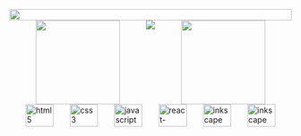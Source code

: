 <div style="display: flex; align-items: center; justify-content: center; margin-botton: 5%">
    <img style="align-self: center; width: 100%" src="https://cdn.discordapp.com/attachments/732337957876269098/931016369036754994/ioii.gif"/>
    <br/>
</div>

<div style="display: flex; justify-content: space-evenly; align-items: space-evenly; width: 100%">
    <a href="https://github.com/anuraghazra/github-readme-stats">
        <img height="150em" src="https://github-readme-stats.vercel.app/api?username=spacetk00&show_icons=true&theme=radical" />
    </a>
    <img src="https://cdn.discordapp.com/attachments/897658399037202443/945403742860218478/Megaman-bird.gif" />
    <a href="https://github.com/anuraghazra/github-readme-stats">
        <img height="150em" src="https://github-readme-stats.vercel.app/api/top-langs/?username=spacetk00&theme=tokyonight&hide=html&layout=compact&langs_count=6" />
    </a>
</div>

<div style="display: flex; justify-content: space-evenly; align-items: space-evenly">
    <img width="50" height="40" src="https://cdn.jsdelivr.net/gh/devicons/devicon/icons/html5/html5-original.svg" alt="html5" />
    <img width="50" height="40" src="https://cdn.jsdelivr.net/gh/devicons/devicon/icons/css3/css3-original.svg" alt="css3" />
    <img width="50" height="40" src="https://cdn.jsdelivr.net/gh/devicons/devicon/icons/javascript/javascript-original.svg" alt="javascript" />
    <img width="50" height="40" src="https://cdn.jsdelivr.net/gh/devicons/devicon/icons/react/react-original.svg" alt="react-native" />
    <img width="50" height="40" src="https://cdn.jsdelivr.net/gh/devicons/devicon/icons/inkscape/inkscape-original.svg" alt="inkscape" />
    <img width="50" height="40" src="https://cdn.jsdelivr.net/gh/devicons/devicon/icons/linux/linux-original.svg" alt="inkscape" />
</div>

